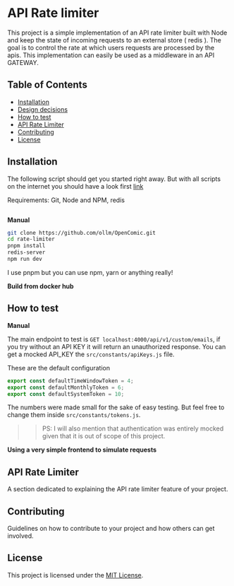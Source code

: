 # API Rate limiter


This project is a simple implementation of an API rate limiter built with Node and keep the state of incoming requests to an external store ( redis ). The goal is to control the rate at which users requests are processed by the apis.  This implementation can easily be used as a middleware in an API GATEWAY. 


## Table of Contents

- [Installation](#installation)
- [Design decisions](#design-decision)
- [How to test](#usage)
- [API Rate Limiter](#api-rate-limiter)
- [Contributing](#contributing)
- [License](#license)

## Installation

The following script should get you started right away. But with all scripts on the internet you should have a look first [link]()

Requirements: Git, Node and NPM, redis

```bash
```

**Manual**


```bash
git clone https://github.com/ollm/OpenComic.git
cd rate-limiter
pnpm install
redis-server
npm run dev
```

I use pnpm but you can use npm, yarn or anything really!

**Build from docker hub**



## How to test
**Manual**

The main endpoint to test is `GET localhost:4000/api/v1/custom/emails`, if you try without an API KEY it will return an unauthorized response. You can get a mocked API_KEY the `src/constants/apiKeys.js` file.

These are the default configuration
```js
export const defaultTimeWindowToken = 4;
export const defaultMonthlyToken = 6;
export const defaultSystemToken = 10;
```

The numbers were made small for the sake of easy testing. But feel free to change them inside `src/constants/tokens.js`.

>> PS: I will also mention that authentication was entirely mocked given that it is out of scope of this project. 



**Using a very simple frontend to simulate requests**







## API Rate Limiter

A section dedicated to explaining the API rate limiter feature of your project.

## Contributing

Guidelines on how to contribute to your project and how others can get involved.

## License

This project is licensed under the [MIT License](LICENSE).
